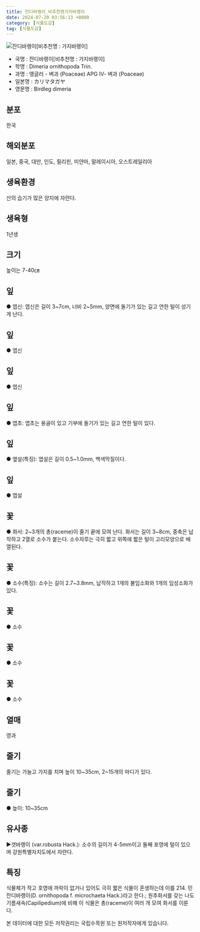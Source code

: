 ```yaml
---
title: 잔디바랭이_비추천명가지바랭이
date: 2024-07-20 03:56:13 +0800
category: [식물도감]
tag: [식물도감]
---
```




![잔디바랭이[비추천명 : 가지바랭이]](/fileUpload/plants/basic/Gramineae/Dimeria/14412/1_th2.JPG)
- 국명 : 잔디바랭이[비추천명 : 가지바랭이]
- 학명 : Dimeria ornithopoda Trin.
- 과명 : 앵글러 - 벼과 (Poaceae) APG Ⅳ- 벼과 (Poaceae)
- 일본명 : カリマタガヤ
- 영문명 : Birdleg dimeria


## 분포
한국
## 해외분포
일본, 중국, 대만, 인도, 필리핀, 미얀마, 말레이시아, 오스트레일리아
## 생육환경
산의 습기가 많은 양지에 자란다.
## 생육형
1년생
## 크기
높이는 7-40㎝
## 잎
● 엽신: 엽신은 길이 3~7cm, 너비 2~5mm, 양면에 돌기가 있는 길고 연한 털이 성기게 난다.
## 잎
● 엽신
## 잎
● 엽신
## 잎
● 엽초: 엽초는 용골이 있고 기부에 돌기가 있는 길고 연한 털이 있다.
## 잎
● 옆설(특징): 엽설은 길이 0.5~1.0mm, 백색막질이다.
## 잎
● 엽설
## 꽃
● 화서: 2~3개의 총(raceme)이 줄기 끝에 모여 난다. 화서는 길이 3~8cm, 중축은 납작하고 2열로 소수가 붙는다. 소수자루는 극히 짧고 위쪽에 짧은 털이  고리모양으로 배열된다.
## 꽃
● 소수(특징): 소수는 길이 2.7~3.8mm, 납작하고 1개의 불임소화와 1개의 임성소화가 있다.
## 꽃
● 소수
## 꽃
● 소수
## 꽃
● 소수
## 열매
영과
## 줄기
줄기는 가늘고 가지를 치며 높이 10~35cm, 2~15개의 마디가 있다.
## 줄기
● 높이: 10~35cm
## 유사종
▶갯바랭이 (var.robusta Hack.): 소수의 길이가 4-5mm이고 둘째 포영에 털이 있으며 강원특별자치도에서 자란다.
## 특징
식물체가 작고 호영에 까락이 없거나 있어도 극히 짧은 식물이 혼생하는데 이를 214. 민잔디바랭이(D. ornithopoda f. microchaeta Hack.)라고 한다.; 원추화서를 갖는 나도기름새속(Capilipedium)에 비해 이 식물은 총(raceme)이 여러 개 모여 화서를 이룬다.






본 데이터에 대한 모든 저작권리는 국립수목원 또는 원저작자에게 있습니다.
